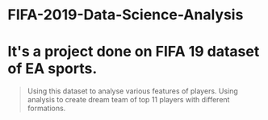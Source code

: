 # FIFA-2019-Data-Science-Analysis
# It's a project done on FIFA 19 dataset of EA sports.
> Using this dataset to analyse various features of players.
> Using analysis to create dream team of top 11 players with different formations.
